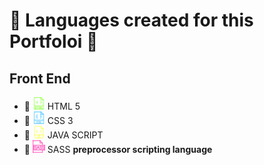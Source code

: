 # :rooster: Languages created for this Portfoloi :turkey:

## Front End 
* :hammer: <img src="./html.png" width=20px>  HTML 5
* :hammer: <img src="./css.png" width=20px>  CSS 3
* :hammer: <img src="./js.png" width=20px>  JAVA SCRIPT
* :hammer: <img src="./sass.png" width=20px>  SASS   **preprocessor scripting language**
